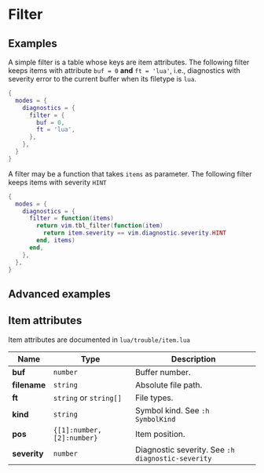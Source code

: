 # Filter

## Examples

A simple filter is a table whose keys are item attributes.
The following filter keeps items with attribute `buf = 0` **and** `ft = 'lua'`,
i.e., diagnostics with severity error to the current buffer when its filetype is `lua`.

```lua
{
  modes = {
    diagnostics = {
      filter = {
        buf = 0,
        ft = 'lua',
      },
    },
  }
}
```

A filter may be a function that takes `items` as parameter.
The following filter keeps items with severity `HINT`
```lua
{
  modes = {
    diagnostics = {
      filter = function(items)
        return vim.tbl_filter(function(item)
          return item.severity == vim.diagnostic.severity.HINT
        end, items)
      end,
    },
  },
}
```

## Advanced examples

## Item attributes

Item attributes are documented in `lua/trouble/item.lua`

|     Name     |            Type            |                    Description                    |
| ------------ | -------------------------- | ------------------------------------------------- |
| **buf**      | `number`                   | Buffer number.                                    |
| **filename** | `string`                   | Absolute file path.                               |
| **ft**       | `string` or `string[]`     | File types.                                       |
| **kind**     | `string`                   | Symbol kind. See `:h SymbolKind`                  |
| **pos**      | `{[1]:number, [2]:number}` | Item position.                                    |
| **severity** | `number`                   | Diagnostic severity. See `:h diagnostic-severity` |